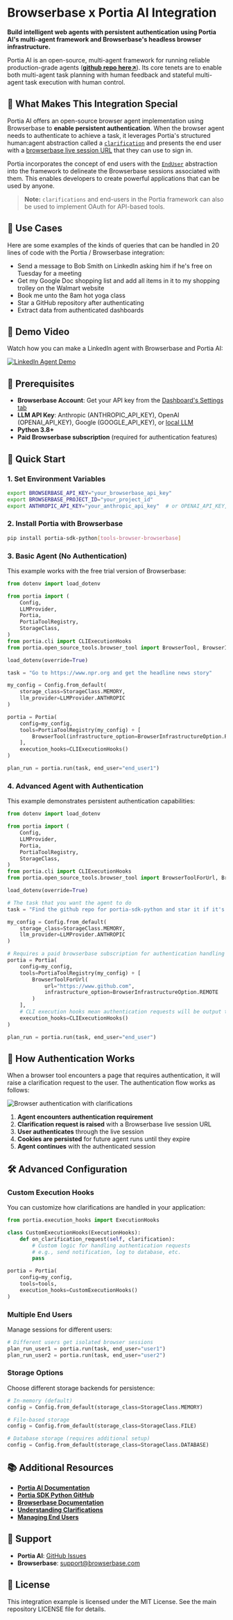 # Browserbase x Portia AI Integration

**Build intelligent web agents with persistent authentication using Portia AI's multi-agent framework and Browserbase's headless browser infrastructure.**

Portia AI is an open-source, multi-agent framework for running reliable production-grade agents ([**github repo here↗**](https://github.com/portiaAI/portia-sdk-python)). Its core tenets are to enable both multi-agent task planning with human feedback and stateful multi-agent task execution with human control.

## 🚀 What Makes This Integration Special

Portia AI offers an open-source browser agent implementation using Browserbase to **enable persistent authentication**. When the browser agent needs to authenticate to achieve a task, it leverages Portia's structured human:agent abstraction called a [`clarification`](https://docs.portialabs.ai/understand-clarifications) and presents the end user with a [browserbase live session URL](https://docs.browserbase.com/guides/authentication#use-the-session-live-view-to-login) that they can use to sign in.

Portia incorporates the concept of end users with the [`EndUser`](https://docs.portialabs.ai/manage-end-users) abstraction into the framework to delineate the Browserbase sessions associated with them. This enables developers to create powerful applications that can be used by anyone.

> **Note:** `clarifications` and end-users in the Portia framework can also be used to implement OAuth for API-based tools.

## 🎯 Use Cases

Here are some examples of the kinds of queries that can be handled in 20 lines of code with the Portia / Browserbase integration:

- Send a message to Bob Smith on LinkedIn asking him if he's free on Tuesday for a meeting
- Get my Google Doc shopping list and add all items in it to my shopping trolley on the Walmart website  
- Book me unto the 8am hot yoga class
- Star a GitHub repository after authenticating
- Extract data from authenticated dashboards

## 🎥 Demo Video

Watch how you can make a LinkedIn agent with Browserbase and Portia AI:

[![LinkedIn Agent Demo](https://img.youtube.com/vi/hSq8Ww-hagg/0.jpg)](https://www.youtube.com/watch?v=hSq8Ww-hagg)

## 🔧 Prerequisites

- **Browserbase Account**: Get your API key from the [Dashboard's Settings tab](https://www.browserbase.com/settings)
- **LLM API Key**: Anthropic (ANTHROPIC_API_KEY), OpenAI (OPENAI_API_KEY), Google (GOOGLE_API_KEY), or [local LLM](https://docs.portialabs.ai/manage-config#api-keys)
- **Python 3.8+**
- **Paid Browserbase subscription** (required for authentication features)

## 🚀 Quick Start

### 1. Set Environment Variables

```bash
export BROWSERBASE_API_KEY="your_browserbase_api_key"
export BROWSERBASE_PROJECT_ID="your_project_id"
export ANTHROPIC_API_KEY="your_anthropic_api_key"  # or OPENAI_API_KEY, GOOGLE_API_KEY
```

### 2. Install Portia with Browserbase

```bash
pip install portia-sdk-python[tools-browser-browserbase]
```

### 3. Basic Agent (No Authentication)

This example works with the free trial version of Browserbase:

```python
from dotenv import load_dotenv

from portia import (
    Config,
    LLMProvider,
    Portia,
    PortiaToolRegistry,
    StorageClass,
)
from portia.cli import CLIExecutionHooks
from portia.open_source_tools.browser_tool import BrowserTool, BrowserInfrastructureOption

load_dotenv(override=True)

task = "Go to https://www.npr.org and get the headline news story"

my_config = Config.from_default(
    storage_class=StorageClass.MEMORY,
    llm_provider=LLMProvider.ANTHROPIC
)

portia = Portia(
    config=my_config,
    tools=PortiaToolRegistry(my_config) + [
        BrowserTool(infrastructure_option=BrowserInfrastructureOption.REMOTE)
    ],
    execution_hooks=CLIExecutionHooks()
)

plan_run = portia.run(task, end_user="end_user1")
```

### 4. Advanced Agent with Authentication

This example demonstrates persistent authentication capabilities:

```python
from dotenv import load_dotenv

from portia import (
    Config,
    LLMProvider,
    Portia,
    PortiaToolRegistry,
    StorageClass,
)
from portia.cli import CLIExecutionHooks
from portia.open_source_tools.browser_tool import BrowserToolForUrl, BrowserInfrastructureOption

load_dotenv(override=True)

# The task that you want the agent to do
task = "Find the github repo for portia-sdk-python and star it if it's not already starred."

my_config = Config.from_default(
    storage_class=StorageClass.MEMORY,
    llm_provider=LLMProvider.ANTHROPIC
)

# Requires a paid browserbase subscription for authentication handling
portia = Portia(
    config=my_config,
    tools=PortiaToolRegistry(my_config) + [
        BrowserToolForUrl(
            url="https://www.github.com",
            infrastructure_option=BrowserInfrastructureOption.REMOTE
        )
    ],
    # CLI execution hooks mean authentication requests will be output to the CLI
    execution_hooks=CLIExecutionHooks()
)

plan_run = portia.run(task, end_user="end_user")
```

## 🔐 How Authentication Works

When a browser tool encounters a page that requires authentication, it will raise a clarification request to the user. The authentication flow works as follows:

![Browser authentication with clarifications](../../../images/integrations/portia/browser_auth.png)

1. **Agent encounters authentication requirement**
2. **Clarification request is raised** with a Browserbase live session URL
3. **User authenticates** through the live session
4. **Cookies are persisted** for future agent runs until they expire
5. **Agent continues** with the authenticated session

## 🛠️ Advanced Configuration

### Custom Execution Hooks

You can customize how clarifications are handled in your application:

```python
from portia.execution_hooks import ExecutionHooks

class CustomExecutionHooks(ExecutionHooks):
    def on_clarification_request(self, clarification):
        # Custom logic for handling authentication requests
        # e.g., send notification, log to database, etc.
        pass

portia = Portia(
    config=my_config,
    tools=tools,
    execution_hooks=CustomExecutionHooks()
)
```

### Multiple End Users

Manage sessions for different users:

```python
# Different users get isolated browser sessions
plan_run_user1 = portia.run(task, end_user="user1")
plan_run_user2 = portia.run(task, end_user="user2")
```

### Storage Options

Choose different storage backends for persistence:

```python
# In-memory (default)
config = Config.from_default(storage_class=StorageClass.MEMORY)

# File-based storage
config = Config.from_default(storage_class=StorageClass.FILE)

# Database storage (requires additional setup)
config = Config.from_default(storage_class=StorageClass.DATABASE)
```

## 📚 Additional Resources

- **[Portia AI Documentation](https://docs.portialabs.ai/)**
- **[Portia SDK Python GitHub](https://github.com/portiaAI/portia-sdk-python)**
- **[Browserbase Documentation](https://docs.browserbase.com)**
- **[Understanding Clarifications](https://docs.portialabs.ai/understand-clarifications)**
- **[Managing End Users](https://docs.portialabs.ai/manage-end-users)**

## 🤝 Support

- **Portia AI**: [GitHub Issues](https://github.com/portiaAI/portia-sdk-python/issues)
- **Browserbase**: [support@browserbase.com](mailto:support@browserbase.com)

## 📄 License

This integration example is licensed under the MIT License. See the main repository LICENSE file for details.
